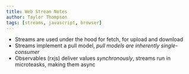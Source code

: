 ```yaml
---
title: Web Stream Notes
author: Taylor Thompson
tags: [streams, javascript, browser]
---
```



* Streams are used under the  hood for fetch, for upload and download
* Streams implement a pull model, *_pull models are inherently single-consumer_*
* Observables (rxjs) deliver values _synchronously_, streams run in microteasks, making them async
